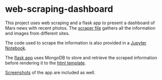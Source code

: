 # web-scraping-dashboard

This project uses web scraping and a flask app to present a dashboard of Mars news with recent photos.
The [scraper file](https://github.com/lmfao415/web-scraping-challenge/blob/main/Missions_to_Mars/scrape_mars.py) gathers all the information and images from different sites.

The code used to scrape the information is also provided in a [Jupyter Notebook](https://github.com/lmfao415/web-scraping-challenge/blob/main/Missions_to_Mars/mission_to_mars.ipynb).

The [flask app](https://github.com/lmfao415/web-scraping-challenge/blob/main/Missions_to_Mars/app.py) uses MongoDB to store and retrieve the scraped information before rendering it to the [html template](https://github.com/lmfao415/web-scraping-challenge/blob/main/Missions_to_Mars/templates/index.html).

[Screenshots](https://github.com/lmfao415/web-scraping-challenge/tree/main/Missions_to_Mars/Mars%20App%20Screenshots) of the app are included as well.
